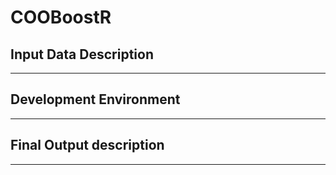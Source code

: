 # COOBoostR

## Input Data Description

--------------------------------
## Development Environment

--------------------------------
## Final Output description
  
--------------------------------


